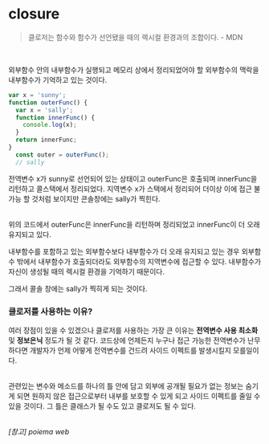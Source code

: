 # closure #

> 클로저는 함수와 함수가 선언됐을 때의 렉시컬 환경과의 조합이다. - MDN
<br />

외부함수 안의 내부함수가 실행되고 메모리 상에서 정리되었어야 할 외부함수의 맥락을 내부함수가 기억하고 있는 것이다.

```js
var x = 'sunny';
function outerFunc() {
  var x = 'sally';
  function innerFunc() {
    console.log(x);
  }
  return innerFunc;
}
  const outer = outerFunc();
  // sally
```

전역변수 x가 sunny로 선언되어 있는 상태이고 outerFunc은 호출되며 innerFunc을 리턴하고 콜스택에서 정리되었다. 
지역변수 x가 스택에서 정리되어 더이상 이에 접근 불가능 할 것처럼 보이지만 콘솔창에는 sally가 찍힌다. <br /><br />

위의 코드에서 outerFunc은 innerFunc을 리턴하며 정리되었고 innerFunc이 더 오래 유지되고 있다. <br />

내부함수를 포함하고 있는 외부함수보다 내부함수가 더 오래 유지되고 있는 경우 
외부함수 밖에서 내부함수가 호출되더라도 외부함수의 지역변수에 접근할 수 있다.
내부함수가 자신이 생성될 때의 렉시컬 환경을 기억하기 때문이다.

그래서 콜솔 창에는 sally가 찍히게 되는 것이다. <br />

### 클로저를 사용하는 이유? ###
여러 장점이 있을 수 있겠으나 클로저를 사용하는 가장 큰 이유는 **전역변수 사용 최소화** 및 **정보은닉** 정도가 될 것 같다.
코드상에 언제든지 누구나 접근 가능한 전역변수가 난무하다면 
개발자가 언제 어떻게 전역변수를 건드려 사이드 이펙트를 발생시킬지 모를일이다. <br /><br />

관련있는 변수와 메소드를 하나의 틀 안에 담고 외부에 공개될 필요가 없는 정보는 숨기게 되면
원하지 않은 접근으로부터 내부를 보호할 수 있게 되고 사이드 이펙트를 줄일 수 있을 것이다.
그 틀은 클래스가 될 수도 있고 클로저도 될 수 있다. <br /><br />


_[참고] poiema web_


